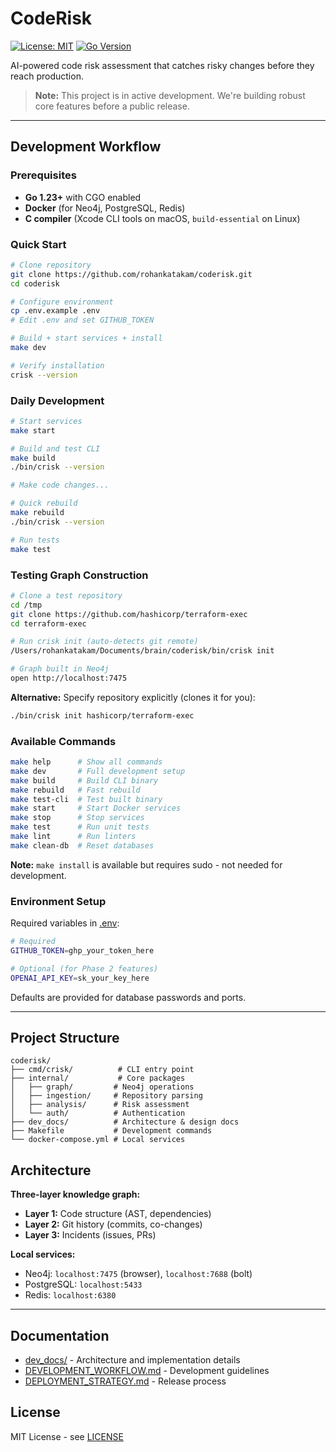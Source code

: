 # CodeRisk

[![License: MIT](https://img.shields.io/badge/License-MIT-blue.svg)](https://opensource.org/licenses/MIT)
[![Go Version](https://img.shields.io/badge/Go-1.23%2B-blue)](https://golang.org)

AI-powered code risk assessment that catches risky changes before they reach production.

> **Note:** This project is in active development. We're building robust core features before a public release.

---

## Development Workflow

### Prerequisites

- **Go 1.23+** with CGO enabled
- **Docker** (for Neo4j, PostgreSQL, Redis)
- **C compiler** (Xcode CLI tools on macOS, `build-essential` on Linux)

### Quick Start

```bash
# Clone repository
git clone https://github.com/rohankatakam/coderisk.git
cd coderisk

# Configure environment
cp .env.example .env
# Edit .env and set GITHUB_TOKEN

# Build + start services + install
make dev

# Verify installation
crisk --version
```

### Daily Development

```bash
# Start services
make start

# Build and test CLI
make build
./bin/crisk --version

# Make code changes...

# Quick rebuild
make rebuild
./bin/crisk --version

# Run tests
make test
```

### Testing Graph Construction

```bash
# Clone a test repository
cd /tmp
git clone https://github.com/hashicorp/terraform-exec
cd terraform-exec

# Run crisk init (auto-detects git remote)
/Users/rohankatakam/Documents/brain/coderisk/bin/crisk init

# Graph built in Neo4j
open http://localhost:7475
```

**Alternative:** Specify repository explicitly (clones it for you):
```bash
./bin/crisk init hashicorp/terraform-exec
```

### Available Commands

```bash
make help      # Show all commands
make dev       # Full development setup
make build     # Build CLI binary
make rebuild   # Fast rebuild
make test-cli  # Test built binary
make start     # Start Docker services
make stop      # Stop services
make test      # Run unit tests
make lint      # Run linters
make clean-db  # Reset databases
```

**Note:** `make install` is available but requires sudo - not needed for development.

### Environment Setup

Required variables in [.env](.env):

```bash
# Required
GITHUB_TOKEN=ghp_your_token_here

# Optional (for Phase 2 features)
OPENAI_API_KEY=sk_your_key_here
```

Defaults are provided for database passwords and ports.

---

## Project Structure

```
coderisk/
├── cmd/crisk/          # CLI entry point
├── internal/           # Core packages
│   ├── graph/         # Neo4j operations
│   ├── ingestion/     # Repository parsing
│   ├── analysis/      # Risk assessment
│   └── auth/          # Authentication
├── dev_docs/          # Architecture & design docs
├── Makefile           # Development commands
└── docker-compose.yml # Local services
```

## Architecture

**Three-layer knowledge graph:**
- **Layer 1:** Code structure (AST, dependencies)
- **Layer 2:** Git history (commits, co-changes)
- **Layer 3:** Incidents (issues, PRs)

**Local services:**
- Neo4j: `localhost:7475` (browser), `localhost:7688` (bolt)
- PostgreSQL: `localhost:5433`
- Redis: `localhost:6380`

---

## Documentation

- [dev_docs/](dev_docs/) - Architecture and implementation details
- [DEVELOPMENT_WORKFLOW.md](dev_docs/DEVELOPMENT_WORKFLOW.md) - Development guidelines
- [DEPLOYMENT_STRATEGY.md](dev_docs/03-implementation/DEPLOYMENT_STRATEGY.md) - Release process

## License

MIT License - see [LICENSE](LICENSE)
